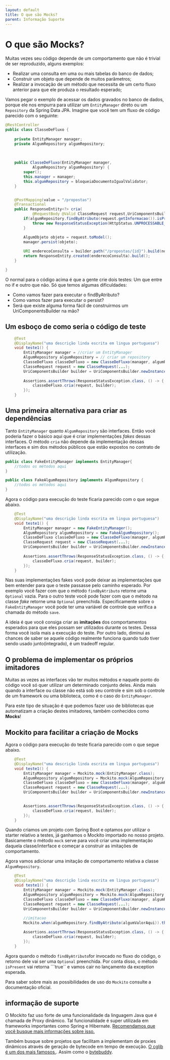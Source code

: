 ```yaml
---
layout: default
title: O que são Mocks? 
parent: Informação Suporte
---
```

# O que são Mocks?

Muitas vezes seu código depende de um comportamento que não é trivial de ser reproduzido, alguns exemplos:

* Realizar uma consulta em uma ou mais tabelas do banco de dados;
* Construir um objeto que depende de muitos parâmetros;
* Realizar a invocação de um método que necessita de um certo fluxo anterior para que ele produza o resultado esperado;

Vamos pegar o exemplo de acessar os dados gravados no banco de dados, porque ele nos empurra para utilizar um ```EntityManager``` direto ou um ```Repository``` da Spring Data JPA. Imagine que você tem um fluxo de código parecido com o seguinte:

```java
@RestController
public class ClasseDeFluxo {
	
	private EntityManager manager;
	private AlgumRepository algumRepository;
	
	
	
	public ClasseDeFluxo(EntityManager manager,
			AlgumRepository algumRepository) {
		super();
		this.manager = manager;
		this.algumRepository = bloqueiaDocumentoIgualValidator;
	}


	@PostMapping(value = "/propostas")
	@Transactional
	public ResponseEntity<?> cria(
			@RequestBody @Valid ClasseRequest request,UriComponentsBuilder builder) {
		if(algumRepository.findByAtributo(request.getInformacao()).isPresent()) {
			throw new ResponseStatusException(HttpStatus.UNPROCESSABLE_ENTITY);
		}

		AlgumObjeto objeto = request.toModel();
		manager.persist(objeto);
		
		URI enderecoConsulta = builder.path("/propostas/{id}").build(novaProposta.getId());
		return ResponseEntity.created(enderecoConsulta).build();
	}

}
```
O normal para o código acima é que a gente crie dois testes: Um que entre no if e outro que não. Só que temos algumas dificuldades:

* Como vamos fazer para executar o findByAtributo?
* Como vamos fazer para executar o persist?
* Será que existe alguma forma fácil de construirmos um UriComponentsBuilder na mão?

## Um esboço de como seria o código de teste

```java
	@Test
	@DisplayName("uma descrição linda escrita em lingua portuguesa")
	void teste1() {
		EntityManager manager = //criar um EntityManager
        AlgumRepository algumRepository = // criar um repository
		ClasseDeFluxo classeDeFluxo = new ClasseDeFluxo(manager, algumRepository);
		ClasseRequest request = new ClasseRequest(...);
		UriComponentsBuilder builder = UriComponentsBuilder.newInstance();
		
		Assertions.assertThrows(ResponseStatusException.class, () -> {
			classeDeFluxo.cria(request, builder);			
		});
	}
```

## Uma primeira alternativa para criar as dependências

Tanto ```EntityManager``` quanto ```AlgumRepository``` são interfaces. Então você poderia fazer o básico aqui que é criar implementações *fakes* dessas interfaces. O método ```cria``` não depende da implementação dessas interfaces e sim dos métodos públicos que estão expostos no contrato de utilização. 

```java
public class FakeEntityManager implements EntityManager{
    //todos os métodos aqui
}
```

```java
public class FakeAlgumRepository implements AlgumRepository {
    //todos os métodos aqui
}
```
Agora o código para execução do teste ficaria parecido com o que segue abaixo.

```java
	@Test
	@DisplayName("uma descrição linda escrita em lingua portuguesa")
	void teste1() {
		EntityManager manager = new FakeEntityManager();
        AlgumRepository algumRepository = new FakeAlgumRepository();
		ClasseDeFluxo classeDeFluxo = new ClasseDeFluxo(manager, algumRepository);
		ClasseRequest request = new ClasseRequest(...);
		UriComponentsBuilder builder = UriComponentsBuilder.newInstance();
		
		Assertions.assertThrows(ResponseStatusException.class, () -> {
			classeDeFluxo.cria(request, builder);			
		});
	}
```

Nas suas implementações fakes você pode deixar as implementações que bem entender para que o teste passasse pelo caminho esperado. Por exemplo você fazer com que o método ```findByAtributo``` retorne uma ```Optional``` vazia. Para o outro teste você pode fazer com que o método na classe *fake* retorne uma ```Optional``` preenchida. Especificamente sobre o ```FakeEntityManager``` você pode ter uma variável de controle que verifica a chamada do método ```save```. 

A ideia é que você consiga criar as **imitações** dos comportamentos esperados para que eles possam ser utilizados durante os testes. Dessa forma você isola mais a execução do teste. Por outro lado, diminui as chances de saber se aquele código realmente funciona quando tudo tiver sendo usado junto(integrado), é um tradeoff regular. 

## O problema de implementar os próprios imitadores

Muitas as vezes as interfaces vão ter muitos métodos e naquele ponto do código você só quer utilizar um determinado conjunto deles. Ainda mais quando a interface ou classe não está sob seu controle e sim sob o controle de um framework ou uma biblioteca, como é o caso do ```EntityManager```. 

Para este tipo de situação é que podemos fazer uso de bibliotecas que automatizam a criação destes imitadores, também conhecidos como **Mocks**! 

## Mockito para facilitar a criação de Mocks


Agora o código para execução do teste ficaria parecido com o que segue abaixo.

```java
	@Test
	@DisplayName("uma descrição linda escrita em lingua portuguesa")
	void teste1() {
		EntityManager manager = Mockito.mock(EntityManager.class);
        AlgumRepository algumRepository = Mockito.mock(AlgumRepository.class);
		ClasseDeFluxo classeDeFluxo = new ClasseDeFluxo(manager, algumRepository);
		ClasseRequest request = new ClasseRequest(...);
		UriComponentsBuilder builder = UriComponentsBuilder.newInstance();
		

		Assertions.assertThrows(ResponseStatusException.class, () -> {
			classeDeFluxo.cria(request, builder);			
		});
	}
```

Quando criamos um projeto com Spring Boot e optamos por utilizar o starter relativo a testes, já ganhamos o Mockito importado no nosso projeto. Basicamente o método ```mock``` serve para você criar uma implementação daquela classe/interface e começar a construir as imitações de comportamento. 

Agora vamos adicionar uma imitação de comportamento relativa a classe ```AlgumRepository```. 

```java
	@Test
	@DisplayName("uma descrição linda escrita em lingua portuguesa")
	void teste1() {
		EntityManager manager = Mockito.mock(EntityManager.class);
        AlgumRepository algumRepository = Mockito.mock(AlgumRepository.class);
		ClasseDeFluxo classeDeFluxo = new ClasseDeFluxo(manager, algumRepository);
		ClasseRequest request = new ClasseRequest(...);
		UriComponentsBuilder builder = UriComponentsBuilder.newInstance();
		
        //imitacao
        Mockito.when(algumRepository.findByAtributo(algumValorAqui)).thenReturn(Optional.of("valor"));

		Assertions.assertThrows(ResponseStatusException.class, () -> {
			classeDeFluxo.cria(request, builder);			
		});
	}
```

Agora quando o método ```findByAtributo```for invocado no fluxo do código, o retorno dele vai ser uma ```Optional``` preenchida. Por conta disso, o método ```isPresent``` vai retorna ```true`` e vamos cair no lançamento da exception esperada. 

Para saber sobre mais as possibilidades de uso do ```Mockito``` consulte a documentação oficial. 

## informação de suporte

O Mockito faz uso forte de uma funcionalidade da linguagem Java que é chamada de Proxy dinâmico. Tal funcionalidade é super utilizada em frameworks importantes como Spring e Hibernate. [Recomendamos que você busque mais informações sobre isso.](https://docs.oracle.com/javase/8/docs/technotes/guides/reflection/proxy.html) 

Também busque sobre projetos que facilitam a implementam de proxies dinâmicos através de geração de bytecode em tempo de execução. [O cglib é um dos mais famosos.](https://github.com/cglib/cglib). Assim como o [bytebuddy](https://bytebuddy.net/#/). 
